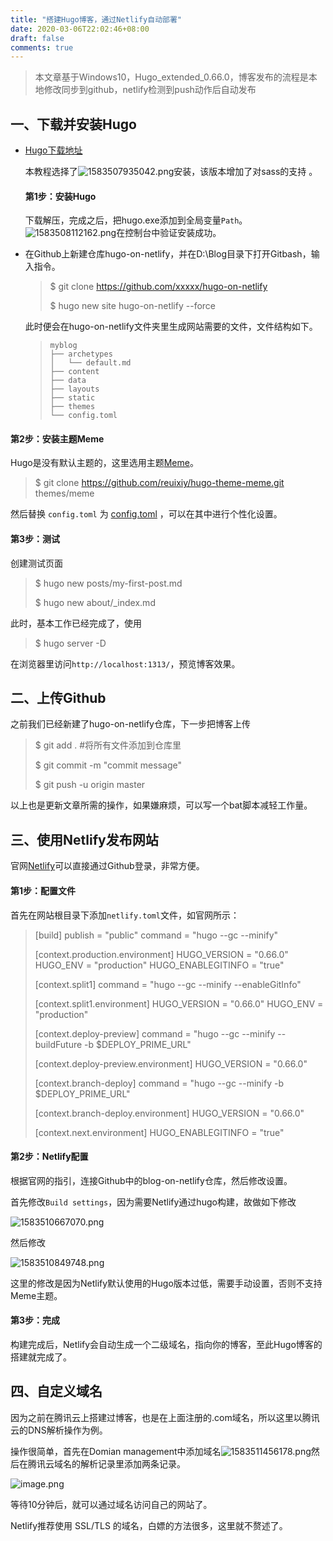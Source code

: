 ```yaml
---
title: "搭建Hugo博客，通过Netlify自动部署"
date: 2020-03-06T22:02:46+08:00
draft: false
comments: true
---
```


> 本文章基于Windows10，Hugo_extended_0.66.0，博客发布的流程是本地修改同步到github，netlify检测到push动作后自动发布 

## 一、下载并安装Hugo

- [Hugo下载地址](https://github.com/gohugoio/hugo/releases)

  本教程选择了![1583507935042.png](https://i.loli.net/2020/03/07/zT8oSZCOAib1q4J.png)安装，该版本增加了对sass的支持 。

  #### 第1步：安装Hugo

  下载解压，完成之后，把hugo.exe添加到全局变量```Path```。![1583508112162.png](https://i.loli.net/2020/03/07/LPQvA3RNwEGMJhm.png)在控制台中验证安装成功。

- 在Github上新建仓库hugo-on-netlify，并在D:\Blog目录下打开Gitbash，输入指令。

  > $ git clone  https://github.com/xxxxx/hugo-on-netlify
  >
  > $ hugo new site hugo-on-netlify --force

  此时便会在hugo-on-netlify文件夹里生成网站需要的文件，文件结构如下。

  > ```
  > myblog
  > ├── archetypes
  > │   └── default.md
  > ├── content
  > ├── data
  > ├── layouts
  > ├── static
  > ├── themes
  > └── config.toml
  > ```

#### 第2步：安装主题Meme

Hugo是没有默认主题的，这里选用主题[Meme]( https://github.com/reuixiy/hugo-theme-meme )。

> $ git clone  https://github.com/reuixiy/hugo-theme-meme.git themes/meme

然后替换 `config.toml` 为 [config.toml]( https://github.com/reuixiy/hugo-theme-meme/blob/master/config-examples/zh-cn/config.toml) ，可以在其中进行个性化设置。

#### 第3步：测试

创建测试页面

> $ hugo new posts/my-first-post.md
>
> $ hugo new about/_index.md

此时，基本工作已经完成了，使用

> $ hugo server -D

在浏览器里访问```http://localhost:1313/```，预览博客效果。



## 二、上传Github

之前我们已经新建了hugo-on-netlify仓库，下一步把博客上传

> $ git add .  #将所有文件添加到仓库里
>
> $ git commit -m "commit message"
>
> $ git push -u origin master

以上也是更新文章所需的操作，如果嫌麻烦，可以写一个bat脚本减轻工作量。

## 三、使用Netlify发布网站

官网[Netlify](https://www.netlify.com/)可以直接通过Github登录，非常方便。

#### 第1步：配置文件

首先在网站根目录下添加```netlify.toml```文件，如官网所示：

> [build]
> publish = "public"
> command = "hugo --gc --minify"
>
> [context.production.environment]
> HUGO_VERSION = "0.66.0"
> HUGO_ENV = "production"
> HUGO_ENABLEGITINFO = "true"
>
> [context.split1]
> command = "hugo --gc --minify --enableGitInfo"
>
> [context.split1.environment]
> HUGO_VERSION = "0.66.0"
> HUGO_ENV = "production"
>
> [context.deploy-preview]
> command = "hugo --gc --minify --buildFuture -b $DEPLOY_PRIME_URL"
>
> [context.deploy-preview.environment]
> HUGO_VERSION = "0.66.0"
>
> [context.branch-deploy]
> command = "hugo --gc --minify -b $DEPLOY_PRIME_URL"
>
> [context.branch-deploy.environment]
> HUGO_VERSION = "0.66.0"
>
> [context.next.environment]
> HUGO_ENABLEGITINFO = "true"

#### 第2步：Netlify配置

根据官网的指引，连接Github中的blog-on-netlify仓库，然后修改设置。

首先修改```Build settings```，因为需要Netlify通过hugo构建，故做如下修改

![1583510667070.png](https://i.loli.net/2020/03/07/Cms9vcMBQaoZxfO.png)

然后修改

![1583510849748.png](https://i.loli.net/2020/03/07/nEK6tA4o2NzQyGq.png)

这里的修改是因为Netlify默认使用的Hugo版本过低，需要手动设置，否则不支持Meme主题。

#### 第3步：完成

构建完成后，Netlify会自动生成一个二级域名，指向你的博客，至此Hugo博客的搭建就完成了。

## 四、自定义域名

因为之前在腾讯云上搭建过博客，也是在上面注册的.com域名，所以这里以腾讯云的DNS解析操作为例。

操作很简单，首先在Domian management中添加域名![1583511456178.png](https://i.loli.net/2020/03/07/QN67BfgvWCZuHFE.png)然后在腾讯云域名的解析记录里添加两条记录。

![image.png](https://i.loli.net/2020/03/09/xan3kQCeifIWtvy.png)

等待10分钟后，就可以通过域名访问自己的网站了。

Netlify推荐使用 SSL/TLS 的域名，白嫖的方法很多，这里就不赘述了。